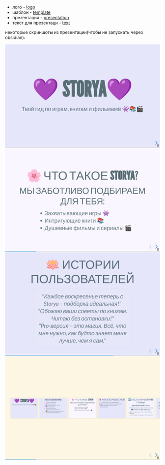 - лого - [logo](storya.webp)
- шаблон - [template](template.md)
- презентация - [presentation](presentation.md)
- текст для презентаци - [text](text.md)

некоторые скриншоты из презентации(чтобы не запускать через obsidian):

![](images/image.png)
![](images/image-1.png)
![](images/image-2.png)
![](images/image-3.png)